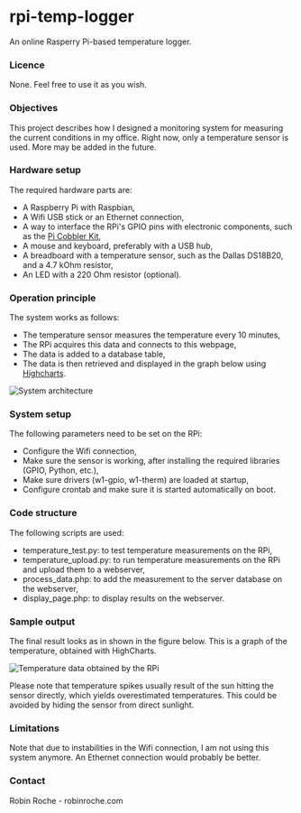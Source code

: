 # rpi-temp-logger

An online Rasperry Pi-based temperature logger.

### Licence

None. Feel free to use it as you wish.

### Objectives

This project describes how I designed a monitoring system for measuring the current conditions in
my office. Right now, only a temperature sensor is used. More may be added in the future.

### Hardware setup

The required hardware parts are:
- A Raspberry Pi with Raspbian,
- A Wifi USB stick or an Ethernet connection,
- A way to interface the RPi's GPIO pins with electronic components, such as the [Pi Cobbler Kit](http://www.adafruit.com/products/914),
- A mouse and keyboard, preferably with a USB hub,
- A breadboard with a temperature sensor, such as the Dallas DS18B20, and a 4.7 kOhm resistor,
- An LED with a 220 Ohm resistor (optional).

### Operation principle

The system works as follows:
- The temperature sensor measures the temperature every 10 minutes,
- The RPi acquires this data and connects to this webpage,
- The data is added to a database table,
- The data is then retrieved and displayed in the graph below using [Highcharts](http://www.highcharts.com/).

![System architecture](http://robinroche.com/webpage/images/temp_log_archi.PNG)

### System setup

The following parameters need to be set on the RPi:
- Configure the Wifi connection,
- Make sure the sensor is working, after installing the required libraries (GPIO, Python, etc.),
- Make sure drivers (w1-gpio, w1-therm) are loaded at startup,
- Configure crontab and make sure it is started automatically on boot.

### Code structure

The following scripts are used:
- temperature_test.py: to test temperature measurements on the RPi,
- temperature_upload.py: to run temperature measurements on the RPi and upload them to a webserver,
- process_data.php: to add the measurement to the server database on the webserver,
- display_page.php: to display results on the webserver.

### Sample output

The final result looks as in shown in the figure below. This is a graph of the temperature, obtained with HighCharts.

![Temperature data obtained by the RPi](http://robinroche.com/webpage/images/temp_data_rpi.PNG)

Please note that temperature spikes usually result of the sun hitting the sensor directly, which yields
overestimated temperatures. This could be avoided by hiding the sensor from direct sunlight. 

### Limitations

Note that due to instabilities in the Wifi connection, I am not using this system anymore. An Ethernet connection would probably be better.

### Contact

Robin Roche - robinroche.com
